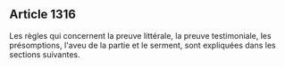 Article 1316
----
Les règles qui concernent la preuve littérale, la preuve testimoniale, les
présomptions, l'aveu de la partie et le serment, sont expliquées dans les
sections suivantes.
